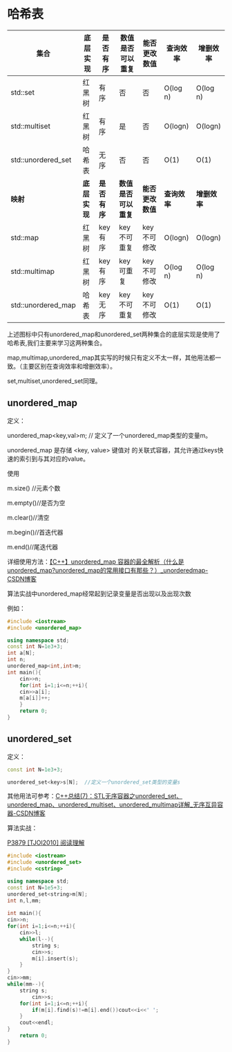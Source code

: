 # 哈希表

| **集合**           | **底层实现** | **是否有序** | **数值是否可以重复** | **能否更改数值** | **查询效率** | **增删效率** |
| ------------------ | ------------ | ------------ | -------------------- | ---------------- | ------------ | ------------ |
| std::set           | 红黑树       | 有序         | 否                   | 否               | O(log n)     | O(log n)     |
| std::multiset      | 红黑树       | 有序         | 是                   | 否               | O(logn)      | O(logn)      |
| std::unordered_set | 哈希表       | 无序         | 否                   | 否               | O(1)         | O(1)         |
| **映射**           | **底层实现** | **是否有序** | **数值是否可以重复** | **能否更改数值** | **查询效率** | **增删效率** |
| std::map           | 红黑树       | key有序      | key不可重复          | key不可修改      | O(logn)      | O(logn)      |
| std::multimap      | 红黑树       | key有序      | key可重复            | key不可修改      | O(log n)     | O(log n)     |
| std::unordered_map | 哈希表       | key无序      | key不可重复          | key不可修改      | O(1)         | O(1)         |

上述图标中只有unordered_map和unordered_set两种集合的底层实现是使用了哈希表,我们主要来学习这两种集合。

map,multimap,unordered_map其实写的时候只有定义不太一样，其他用法都一致。（主要区别在查询效率和增删效率）。

set,multiset,unordered_set同理。



## **unordered_map**

定义：

unordered_map<key,val>m; // 定义了一个unordered_map类型的变量m。

unordered_map 是存储 <key, value> 键值对 的关联式容器，其允许通过keys快速的索引到与其对应的value。

使用

m.size() //元素个数          

m.empty()//是否为空

m.clear()//清空

m.begin()//首迭代器

m.end()//尾迭代器

详细使用方法：[【C++】unordered_map 容器的最全解析（什么是unordered_map?unordered_map的常用接口有那些？）_unorderedmap-CSDN博客](https://blog.csdn.net/weixin_45031801/article/details/142033774?ops_request_misc=%7B%22request%5Fid%22%3A%2217a777185907d4434bc03453ae261d55%22%2C%22scm%22%3A%2220140713.130102334..%22%7D&request_id=17a777185907d4434bc03453ae261d55&biz_id=0&utm_medium=distribute.pc_search_result.none-task-blog-2~all~top_positive~default-1-142033774-null-null.142^v102^control&utm_term=unordered_map&spm=1018.2226.3001.4187)

算法实战中unordered_map经常起到记录变量是否出现以及出现次数

例如：

```c++
#include <iostream>
#include <unordered_map>

using namespace std;
const int N=1e3+3;
int a[N];
int n;
unordered_map<int,int>m;
int main(){
	cin>>n;
	for(int i=1;i<=n;++i){
	cin>>a[i];
	m[a[i]]++;
	}
	return 0;
} 
```

## **unordered_set**

定义：

```cpp
const int N=1e3+3;

unordered_set<key>s[N];  //定义一个unordered_set类型的变量s 
```

其他用法可参考：[C++总结(7)：STL无序容器之unordered_set、unordered_map、unordered_multiset、unordered_multimap详解_无序互异容器-CSDN博客](https://blog.csdn.net/tilblackout/article/details/134172656?ops_request_misc=%7B%22request%5Fid%22%3A%22053cb80fbc60d34cc2fc0550c489cd3e%22%2C%22scm%22%3A%2220140713.130102334..%22%7D&request_id=053cb80fbc60d34cc2fc0550c489cd3e&biz_id=0&utm_medium=distribute.pc_search_result.none-task-blog-2~all~top_click~default-2-134172656-null-null.142^v102^control&utm_term=unordered_set&spm=1018.2226.3001.4187)

算法实战：

[P3879 [TJOI2010] 阅读理解](https://www.luogu.com.cn/problem/P3879)

```c++
#include <iostream>
#include <unordered_set>
#include <cstring> 

using namespace std;
const int N=1e5+3;
unordered_set<string>m[N];
int n,l,mm;
  
int main(){
cin>>n;
for(int i=1;i<=n;++i){
 	cin>>l;
 	while(l--){
 		string s;
 		cin>>s;
 		m[i].insert(s);
	}
} 
cin>>mm;
while(mm--){
 	string s;
		cin>>s;
 	for(int i=1;i<=n;++i){
 		if(m[i].find(s)!=m[i].end())cout<<i<<' ';  
	} 
	cout<<endl;
}	
 	return 0;
}
```

